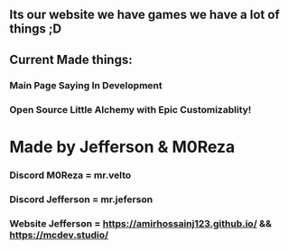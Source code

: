 ## Its our website we have games we have a lot of things ;D

## Current Made things:
### Main Page Saying In Development
### Open Source Little Alchemy with Epic Customizablity!

# Made by Jefferson & M0Reza
### Discord M0Reza = mr.velto
### Discord Jefferson = mr.jeferson
### Website Jefferson = https://amirhossainj123.github.io/  &&  https://mcdev.studio/
